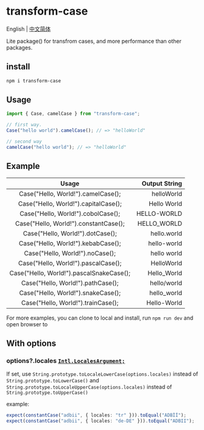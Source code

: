 # transform-case

English | [中文简体](README.cn.md)

Lite package() for transfrom cases, and more performance than other packages.

## install

```bash
npm i transform-case
```

## Usage

```typescript
import { Case, camelCase } from "transform-case";

// first way.
Case("hello world").camelCase(); // => "helloWorld"

// second way
camelCase("hello world"); // => "helloWorld"
```

## Example

|                  Usage                   | Output String |
| :--------------------------------------: | ------------: |
|    Case("Hello, World!").camelCase();    |    helloWorld |
|   Case("Hello, World!").capitalCase();   |   Hello World |
|    Case("Hello, World!").cobolCase();    |   HELLO-WORLD |
|  Case("Hello, World!").constantCase();   |   HELLO_WORLD |
|     Case("Hello, World!").dotCase();     |   hello.world |
|    Case("Hello, World!").kebabCase();    |   hello-world |
|     Case("Hello, World!").noCase();      |   hello world |
|   Case("Hello, World!").pascalCase();    |    HelloWorld |
| Case("Hello, World!").pascalSnakeCase(); |   Hello_World |
|    Case("Hello, World!").pathCase();     |   hello/world |
|    Case("Hello, World!").snakeCase();    |   hello_world |
|    Case("Hello, World!").trainCase();    |   Hello-World |

For more examples, you can clone to local and install, run `npm run dev` and open browser to

## With options

### options?.locales [`Intl.LocalesArgument;`](https://developer.mozilla.org/en-US/docs/Web/JavaScript/Reference/Global_Objects/Intl#locales_argument)

If set, use `String.prototype.toLocaleLowerCase(options.locales)` instead of `String.prototype.toLowerCase()` and `String.prototype.toLocaleUpperCase(options.locales)` instead of `String.prototype.toUpperCase()`

example:

```typescript
expect(constantCase("adbii", { locales: "tr" })).toEqual("ADBİİ");
expect(constantCase("adbii", { locales: "de-DE" })).toEqual("ADBII");
```
